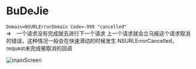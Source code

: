 # BuDeJie

`Domain=NSURLErrorDomain Code=-999 "cancelled"`  
=>　一个请求没有完成就去进行下一个请求 上一个请求就会立马报这个请求取消的错误，这种情况一般会在快速滑动的时候发生
NSURLErrorCancelled，request未完成被取消的回调 


![mainScreen](https://github.com/i8023eva/BuDeJie/mainScreen.png)
